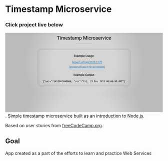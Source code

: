 # Timestamp Microservice
### Click project live below
[![Timestamp-Microservice img](https://github.com/will-s-205/will-s-205.github.io/blob/main/fcc-portfolio/img/Timestamp-Microservice-2023-05-21-19-15-07.jpg)](https://fcc-boilerplate-project-timestamp.rigo205.repl.co). Simple timestamp microservice built as an introduction to Node.js.

Based on user stories from [freeCodeCamp.org](https://www.freecodecamp.org/learn/apis-and-microservices/apis-and-microservices-projects/timestamp-microservice).
## Goal
App created as a part of the efforts to learn and practice Web Services
